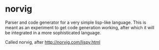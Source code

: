 norvig
======

Parser and code generator for a very simple lisp-like language. This is meant as an experiment to get code generation working, after which it will be integrated in a more sophisticated language.

Called norvig, after http://norvig.com/lispy.html

